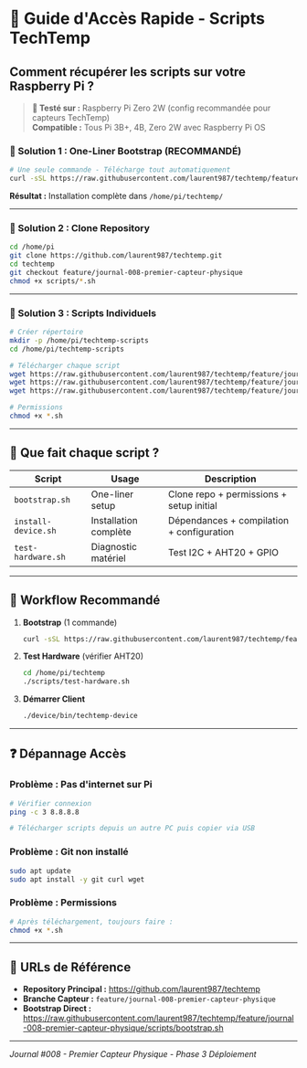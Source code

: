 # 🚀 Guide d'Accès Rapide - Scripts TechTemp

## **Comment récupérer les scripts sur votre Raspberry Pi ?**

> **🎯 Testé sur :** Raspberry Pi Zero 2W (config recommandée pour capteurs TechTemp)  
> **Compatible :** Tous Pi 3B+, 4B, Zero 2W avec Raspberry Pi OS

### **🎯 Solution 1 : One-Liner Bootstrap (RECOMMANDÉ)**
```bash
# Une seule commande - Télécharge tout automatiquement
curl -sSL https://raw.githubusercontent.com/laurent987/techtemp/feature/journal-008-premier-capteur-physique/scripts/bootstrap.sh | bash
```

**Résultat :** Installation complète dans `/home/pi/techtemp/`

---

### **🎯 Solution 2 : Clone Repository**
```bash
cd /home/pi
git clone https://github.com/laurent987/techtemp.git
cd techtemp
git checkout feature/journal-008-premier-capteur-physique
chmod +x scripts/*.sh
```

---

### **🎯 Solution 3 : Scripts Individuels**
```bash
# Créer répertoire
mkdir -p /home/pi/techtemp-scripts
cd /home/pi/techtemp-scripts

# Télécharger chaque script
wget https://raw.githubusercontent.com/laurent987/techtemp/feature/journal-008-premier-capteur-physique/scripts/bootstrap.sh
wget https://raw.githubusercontent.com/laurent987/techtemp/feature/journal-008-premier-capteur-physique/scripts/install-device.sh
wget https://raw.githubusercontent.com/laurent987/techtemp/feature/journal-008-premier-capteur-physique/scripts/test-hardware.sh

# Permissions
chmod +x *.sh
```

---

## **📂 Que fait chaque script ?**

| Script | Usage | Description |
|--------|-------|-------------|
| `bootstrap.sh` | One-liner setup | Clone repo + permissions + setup initial |
| `install-device.sh` | Installation complète | Dépendances + compilation + configuration |
| `test-hardware.sh` | Diagnostic matériel | Test I2C + AHT20 + GPIO |

---

## **🚀 Workflow Recommandé**

1. **Bootstrap** (1 commande)
   ```bash
   curl -sSL https://raw.githubusercontent.com/laurent987/techtemp/feature/journal-008-premier-capteur-physique/scripts/bootstrap.sh | bash
   ```

2. **Test Hardware** (vérifier AHT20)
   ```bash
   cd /home/pi/techtemp
   ./scripts/test-hardware.sh
   ```

3. **Démarrer Client**
   ```bash
   ./device/bin/techtemp-device
   ```

---

## **❓ Dépannage Accès**

### **Problème : Pas d'internet sur Pi**
```bash
# Vérifier connexion
ping -c 3 8.8.8.8

# Télécharger scripts depuis un autre PC puis copier via USB
```

### **Problème : Git non installé**
```bash
sudo apt update
sudo apt install -y git curl wget
```

### **Problème : Permissions**
```bash
# Après téléchargement, toujours faire :
chmod +x *.sh
```

---

## **🎯 URLs de Référence**

- **Repository Principal :** https://github.com/laurent987/techtemp
- **Branche Capteur :** `feature/journal-008-premier-capteur-physique`
- **Bootstrap Direct :** https://raw.githubusercontent.com/laurent987/techtemp/feature/journal-008-premier-capteur-physique/scripts/bootstrap.sh

---

*Journal #008 - Premier Capteur Physique - Phase 3 Déploiement*
